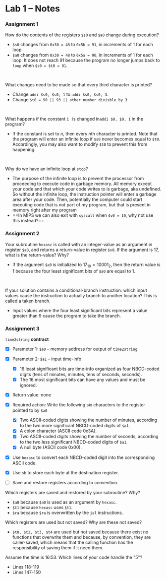 # Lab 1 – Notes

### Assignment 1

How do the contents of the registers `$s0` and `$a0` change during execution?

- `$s0` changes from `0x30 = 48` to `0x5b = 91`, in increments of 1 for each loop.
- `$a0` changes from `0x30 = 48` to `0x5a = 90`, in increments of 1 for each loop. It does not reach 91 because the program no longer jumps back to `loop` when `$s0 = $t0 = 91`.

<br/>

What changes need to be made so that every third character is printed?

- Change `addi $s0, $s0, 1` to `addi $s0, $s0, 3`.
- Change `$t0 = 90 || 93 || other number divisble by 3 `.

<br/>

What happens if the constant `1 ` is changed in`addi $0, $0, 1` in the program?

- If the constant is set to $n$, then every $n$th character is printed. Note that the program will enter an infinite loop if `$s0` never becomes equal to `$t0`. Accordingly, you may also want to modify `$t0` to prevent this from happening.

<br/>

Why do we have an infinite loop at `stop`?

- The purpose of the infinite loop is to prevent the processor from proceeding to execute code in garbage memory. All memory except your code and that which your code writes to is garbage, aka undefined. So without the infinite loop, the instruction pointer will enter a garbage area after your code. Then, potentially the computer could start executing code that is not part of my program, but that is present in memory right after my program
- ==In MIPS we can also exit with `syscall` when `$v0 = 10`, why not use this instead?==



### Assignment 2

Your subroutine `hexasc` is called with an integer-value as an argument in register `$a0`, and returns a return-value in register `$v0`. If the argument is 17, what is the return-value? Why?

- If the argument `$a0` is initialized to $17_{10} = 10001_2$, then the return value is $1$ because the four least significant bits of `$a0` are equal to $1$.

<br/>

If your solution contains a conditional-branch instruction: which input values cause the
instruction to actually branch to another location? This is called a taken branch.

- Input values where the four least significant bits represent a value greater than 9 cause the program to take the branch.



### Assignment 3

`time2string` **contract**

- [x] Parameter 1: `$a0` – memory address for output of `time2string`
- [x] Parameter 2: `$a1` – input time-info
  - [x] 16 least significant bits are time-info organized as four NBCD-coded digits (tens of minutes, minutes, tens of seconds, seconds).
  - [x] The 16 most significant bits can have any values and must be ignored.
- [x] Return value: none
- [x] Required action: Write the following six characters to the register pointed to by `$a0`
  - [x] Two ASCII-coded digits showing the number of minutes, according to the two more significant NBCD-coded digits of `$a1`.
  - [x] A colon character (ASCII code 0x3A).
  - [x] Two ASCII-coded digits showing the number of seconds, according to the two less significant NBCD-coded digits of `$a1`.
  - [x] A null byte (ASCII code 0x00).
- [x] Use `hexasc` to convert each NBCD-coded digit into the corresponding ASCII code.
- [x] Use `sb` to store each byte at the destination register.
- [ ] Save and restore registers according to convention.



Which registers are saved and restored by your subroutine? Why?

- `$a0` because `$a0` is used as an argument by `hexasc`.
- `$t1` because `hexasc` uses `$t1`.
- `$ra` because `$ra` is overwritten by the `jal` instructions. 



Which registers are used but not saved? Why are these not saved?

- `$t0, $t2, $t3, $t4` are used but not saved because there exist no functions that overwrite them and because, by convention, they are caller-saved, which means that the calling function has the responsibility of saving them if it need them.



Assume the time is 16:53. Which lines of your code handle the "5"?

- Lines 118-119
- Lines 147-150

